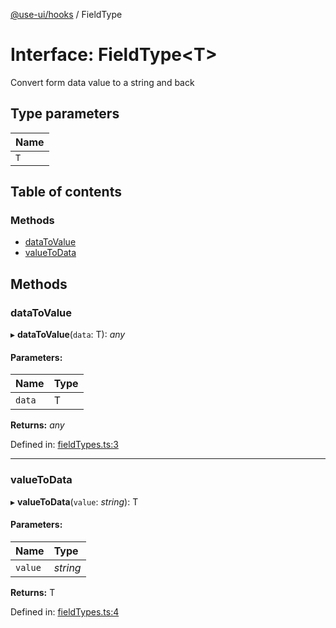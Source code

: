 [@use-ui/hooks](../README.md) / FieldType

# Interface: FieldType<T\>

Convert form data value to a string and back

## Type parameters

| Name |
| :------ |
| `T` |

## Table of contents

### Methods

- [dataToValue](fieldtype.md#datatovalue)
- [valueToData](fieldtype.md#valuetodata)

## Methods

### dataToValue

▸ **dataToValue**(`data`: T): *any*

#### Parameters:

| Name | Type |
| :------ | :------ |
| `data` | T |

**Returns:** *any*

Defined in: [fieldTypes.ts:3](https://github.com/vasyas/use-ui-hooks/blob/79a3bd9/src/fieldTypes.ts#L3)

___

### valueToData

▸ **valueToData**(`value`: *string*): T

#### Parameters:

| Name | Type |
| :------ | :------ |
| `value` | *string* |

**Returns:** T

Defined in: [fieldTypes.ts:4](https://github.com/vasyas/use-ui-hooks/blob/79a3bd9/src/fieldTypes.ts#L4)
